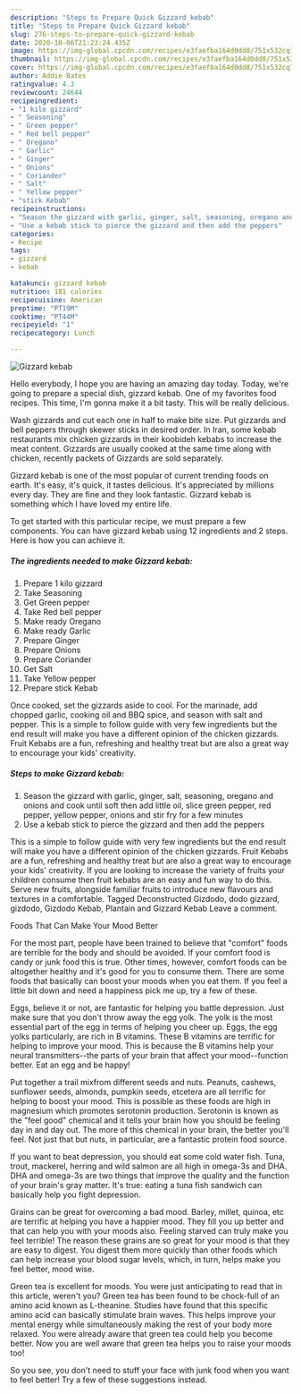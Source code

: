 ```yaml
---
description: "Steps to Prepare Quick Gizzard kebab"
title: "Steps to Prepare Quick Gizzard kebab"
slug: 276-steps-to-prepare-quick-gizzard-kebab
date: 2020-10-06T21:23:24.435Z
image: https://img-global.cpcdn.com/recipes/e3faefba164d0dd8/751x532cq70/gizzard-kebab-recipe-main-photo.jpg
thumbnail: https://img-global.cpcdn.com/recipes/e3faefba164d0dd8/751x532cq70/gizzard-kebab-recipe-main-photo.jpg
cover: https://img-global.cpcdn.com/recipes/e3faefba164d0dd8/751x532cq70/gizzard-kebab-recipe-main-photo.jpg
author: Addie Bates
ratingvalue: 4.3
reviewcount: 24644
recipeingredient:
- "1 kilo gizzard"
- " Seasoning"
- " Green pepper"
- " Red bell pepper"
- " Oregano"
- " Garlic"
- " Ginger"
- " Onions"
- " Coriander"
- " Salt"
- " Yellow pepper"
- "stick Kebab"
recipeinstructions:
- "Season the gizzard with garlic, ginger, salt, seasoning, oregano and onions and cook until soft then add little oil, slice green pepper, red pepper, yellow pepper, onions and stir fry for a few minutes"
- "Use a kebab stick to pierce the gizzard and then add the peppers"
categories:
- Recipe
tags:
- gizzard
- kebab

katakunci: gizzard kebab 
nutrition: 181 calories
recipecuisine: American
preptime: "PT19M"
cooktime: "PT44M"
recipeyield: "1"
recipecategory: Lunch

---
```



![Gizzard kebab](https://img-global.cpcdn.com/recipes/e3faefba164d0dd8/751x532cq70/gizzard-kebab-recipe-main-photo.jpg)

Hello everybody, I hope you are having an amazing day today. Today, we're going to prepare a special dish, gizzard kebab. One of my favorites food recipes. This time, I'm gonna make it a bit tasty. This will be really delicious.

Wash gizzards and cut each one in half to make bite size. Put gizzards and bell peppers through skewer sticks in desired order. In Iran, some kebab restaurants mix chicken gizzards in their koobideh kebabs to increase the meat content. Gizzards are usually cooked at the same time along with chicken, recently packets of Gizzards are sold separately.

Gizzard kebab is one of the most popular of current trending foods on earth. It's easy, it's quick, it tastes delicious. It's appreciated by millions every day. They are fine and they look fantastic. Gizzard kebab is something which I have loved my entire life.


To get started with this particular recipe, we must prepare a few components. You can have gizzard kebab using 12 ingredients and 2 steps. Here is how you can achieve it.

<!--inarticleads1-->

##### The ingredients needed to make Gizzard kebab:

1. Prepare 1 kilo gizzard
1. Take  Seasoning
1. Get  Green pepper
1. Take  Red bell pepper
1. Make ready  Oregano
1. Make ready  Garlic
1. Prepare  Ginger
1. Prepare  Onions
1. Prepare  Coriander
1. Get  Salt
1. Take  Yellow pepper
1. Prepare stick Kebab


Once cooked, set the gizzards aside to cool. For the marinade, add chopped garlic, cooking oil and BBQ spice, and season with salt and pepper. This is a simple to follow guide with very few ingredients but the end result will make you have a different opinion of the chicken gizzards. Fruit Kebabs are a fun, refreshing and healthy treat but are also a great way to encourage your kids&#39; creativity. 

<!--inarticleads2-->

##### Steps to make Gizzard kebab:

1. Season the gizzard with garlic, ginger, salt, seasoning, oregano and onions and cook until soft then add little oil, slice green pepper, red pepper, yellow pepper, onions and stir fry for a few minutes
1. Use a kebab stick to pierce the gizzard and then add the peppers


This is a simple to follow guide with very few ingredients but the end result will make you have a different opinion of the chicken gizzards. Fruit Kebabs are a fun, refreshing and healthy treat but are also a great way to encourage your kids&#39; creativity. If you are looking to increase the variety of fruits your children consume then fruit kebabs are an easy and fun way to do this. Serve new fruits, alongside familiar fruits to introduce new flavours and textures in a comfortable. Tagged Deconstructed Gizdodo, dodo gizzard, gizdodo, Gizdodo Kebab, Plantain and Gizzard Kebab Leave a comment. 

Foods That Can Make Your Mood Better


For the most part, people have been trained to believe that "comfort" foods are terrible for the body and should be avoided. If your comfort food is candy or junk food this is true. Other times, however, comfort foods can be altogether healthy and it's good for you to consume them. There are some foods that basically can boost your moods when you eat them. If you feel a little bit down and need a happiness pick me up, try a few of these.

Eggs, believe it or not, are fantastic for helping you battle depression. Just make sure that you don't throw away the egg yolk. The yolk is the most essential part of the egg in terms of helping you cheer up. Eggs, the egg yolks particularly, are rich in B vitamins. These B vitamins are terrific for helping to improve your mood. This is because the B vitamins help your neural transmitters--the parts of your brain that affect your mood--function better. Eat an egg and be happy!

Put together a trail mixfrom different seeds and nuts. Peanuts, cashews, sunflower seeds, almonds, pumpkin seeds, etcetera are all terrific for helping to boost your mood. This is possible as these foods are high in magnesium which promotes serotonin production. Serotonin is known as the "feel good" chemical and it tells your brain how you should be feeling day in and day out. The more of this chemical in your brain, the better you'll feel. Not just that but nuts, in particular, are a fantastic protein food source.

If you want to beat depression, you should eat some cold water fish. Tuna, trout, mackerel, herring and wild salmon are all high in omega-3s and DHA. DHA and omega-3s are two things that improve the quality and the function of your brain's gray matter. It's true: eating a tuna fish sandwich can basically help you fight depression. 

Grains can be great for overcoming a bad mood. Barley, millet, quinoa, etc are terrific at helping you have a happier mood. They fill you up better and that can help you with your moods also. Feeling starved can truly make you feel terrible! The reason these grains are so great for your mood is that they are easy to digest. You digest them more quickly than other foods which can help increase your blood sugar levels, which, in turn, helps make you feel better, mood wise.

Green tea is excellent for moods. You were just anticipating to read that in this article, weren't you? Green tea has been found to be chock-full of an amino acid known as L-theanine. Studies have found that this specific amino acid can basically stimulate brain waves. This helps improve your mental energy while simultaneously making the rest of your body more relaxed. You were already aware that green tea could help you become better. Now you are well aware that green tea helps you to raise your moods too!

So you see, you don't need to stuff your face with junk food when you want to feel better! Try  a few  of  these  suggestions  instead.

